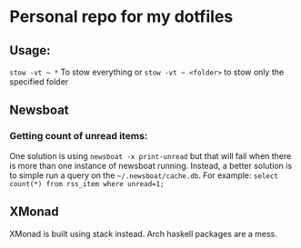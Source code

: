 # Personal repo for my dotfiles

## Usage:
`stow -vt ~ *` To stow everything or `stow -vt ~ <folder>` to stow only the specified folder

## Newsboat
### Getting count of unread items:
One solution is using `newsboat -x print-unread` but that will fail when there is more than one instance of newsboat running.
Instead, a better solution is to simple run a query on the `~/.newsboat/cache.db`. For example: `select count(*) from rss_item where unread=1;`

## XMonad
XMonad is built using stack instead. Arch haskell packages are a mess.
